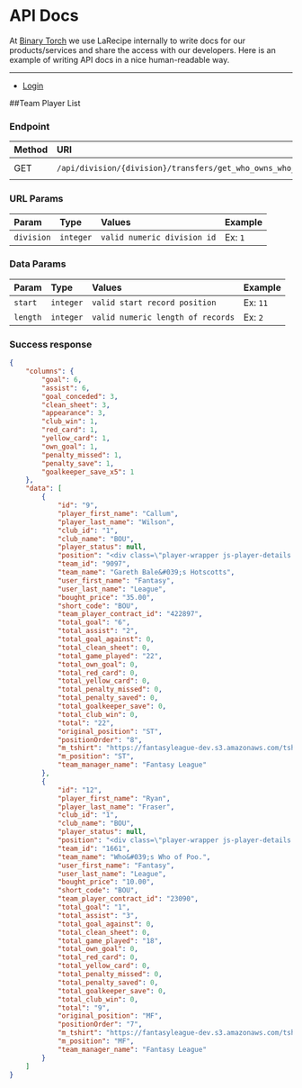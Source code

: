 # API Docs

At [Binary Torch](https://binarytorch.com.my/) we use LaRecipe internally to write docs for our products/services and share the access with our developers. Here is an example of writing API docs in a nice human-readable way.

---

- [Login](#login_social)

<a name="division_list"></a>
##Team Player List

### Endpoint

|Method|URI|Headers|
|:-|:-|:-|
|GET|` /api/division/{division}/transfers/get_who_owns_who_players `|`Bearer Token`|


### URL Params

|Param|Type|Values|Example
|:-|:-|:-|:-
|`division`|`integer`|`valid numeric division id`|Ex: `1`

### Data Params

|Param|Type|Values|Example
|:-|:-|:-|:-
|`start`|`integer`|`valid start record position`|Ex: `11`
|`length`|`integer`|`valid numeric length of records`|Ex: `2`

### Success response

```json
{
    "columns": {
        "goal": 6,
        "assist": 6,
        "goal_conceded": 3,
        "clean_sheet": 3,
        "appearance": 3,
        "club_win": 1,
        "red_card": 1,
        "yellow_card": 1,
        "own_goal": 1,
        "penalty_missed": 1,
        "penalty_save": 1,
        "goalkeeper_save_x5": 1
    },
    "data": [
        {
            "id": "9",
            "player_first_name": "Callum",
            "player_last_name": "Wilson",
            "club_id": "1",
            "club_name": "BOU",
            "player_status": null,
            "position": "<div class=\"player-wrapper js-player-details cursor-pointer\" data-id=\"9\" data-name=\"Callum Wilson\" data-club=\"BOU\"><div><span class=\"custom-badge custom-badge-lg is-square is-st\">ST</span></div><div><div>C. Wilson</div></div>",
            "team_id": "9097",
            "team_name": "Gareth Bale&#039;s Hotscotts",
            "user_first_name": "Fantasy",
            "user_last_name": "League",
            "bought_price": "35.00",
            "short_code": "BOU",
            "team_player_contract_id": "422897",
            "total_goal": "6",
            "total_assist": "2",
            "total_goal_against": 0,
            "total_clean_sheet": 0,
            "total_game_played": "22",
            "total_own_goal": 0,
            "total_red_card": 0,
            "total_yellow_card": 0,
            "total_penalty_missed": 0,
            "total_penalty_saved": 0,
            "total_goalkeeper_save": 0,
            "total_club_win": 0,
            "total": "22",
            "original_position": "ST",
            "positionOrder": "8",
            "m_tshirt": "https://fantasyleague-dev.s3.amazonaws.com/tshirts/BOU/player.png",
            "m_position": "ST",
            "team_manager_name": "Fantasy League"
        },
        {
            "id": "12",
            "player_first_name": "Ryan",
            "player_last_name": "Fraser",
            "club_id": "1",
            "club_name": "BOU",
            "player_status": null,
            "position": "<div class=\"player-wrapper js-player-details cursor-pointer\" data-id=\"12\" data-name=\"Ryan Fraser\" data-club=\"BOU\"><div><span class=\"custom-badge custom-badge-lg is-square is-mf\">MF</span></div><div><div>R. Fraser</div></div>",
            "team_id": "1661",
            "team_name": "Who&#039;s Who of Poo.",
            "user_first_name": "Fantasy",
            "user_last_name": "League",
            "bought_price": "10.00",
            "short_code": "BOU",
            "team_player_contract_id": "23090",
            "total_goal": "1",
            "total_assist": "3",
            "total_goal_against": 0,
            "total_clean_sheet": 0,
            "total_game_played": "18",
            "total_own_goal": 0,
            "total_red_card": 0,
            "total_yellow_card": 0,
            "total_penalty_missed": 0,
            "total_penalty_saved": 0,
            "total_goalkeeper_save": 0,
            "total_club_win": 0,
            "total": "9",
            "original_position": "MF",
            "positionOrder": "7",
            "m_tshirt": "https://fantasyleague-dev.s3.amazonaws.com/tshirts/BOU/player.png",
            "m_position": "MF",
            "team_manager_name": "Fantasy League"
        }
    ]
}
```
